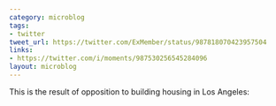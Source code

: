 ```yaml
---
category: microblog
tags:
- twitter
tweet_url: https://twitter.com/ExMember/status/987818070423957504
links:
- https://twitter.com/i/moments/987530256545284096
layout: microblog
---
```

This is the result of opposition to building housing in Los Angeles:
